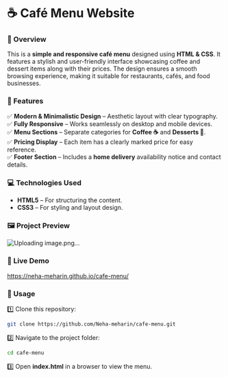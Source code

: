 

# ☕ Café Menu Website  

### 📌 Overview  
This is a **simple and responsive café menu** designed using **HTML & CSS**. It features a stylish and user-friendly interface showcasing coffee and dessert items along with their prices. The design ensures a smooth browsing experience, making it suitable for restaurants, cafés, and food businesses.  

### 🎯 Features  
✅ **Modern & Minimalistic Design** – Aesthetic layout with clear typography.  
✅ **Fully Responsive** – Works seamlessly on desktop and mobile devices.  
✅ **Menu Sections** – Separate categories for **Coffee ☕** and **Desserts 🍰**.  
✅ **Pricing Display** – Each item has a clearly marked price for easy reference.  
✅ **Footer Section** – Includes a **home delivery** availability notice and contact details.  

### 💻 Technologies Used  
- **HTML5** – For structuring the content.  
- **CSS3** – For styling and layout design.  

### 🖼️ Project Preview  
![Uploading image.png…]()




### 🚀 Live Demo  
https://neha-meharin.github.io/cafe-menu/

### 📜 Usage  
1️⃣ Clone this repository:  
   ```bash
   git clone https://github.com/Neha-meharin/cafe-menu.git
   ```  
2️⃣ Navigate to the project folder:  
   ```bash
   cd cafe-menu
   ```  
3️⃣ Open **index.html** in a browser to view the menu.  


